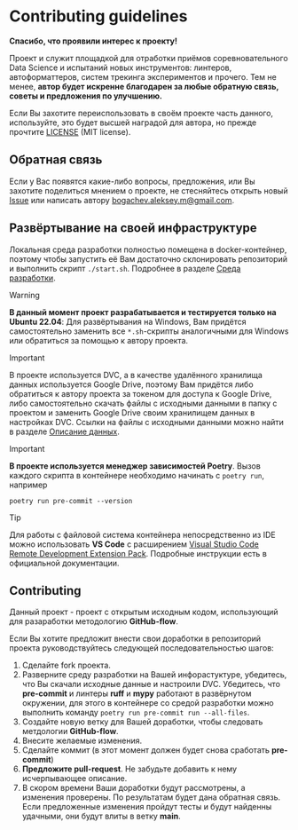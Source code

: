 # Contributing guidelines

**Спасибо, что проявили интерес к проекту!**

Проект и служит площадкой для отработки приёмов соревновательного Data Science и
испытаний новых инструментов: линтеров, автоформаттеров, систем трекинга
экспериментов и прочего. Тем не менее, **автор будет искренне благодарен за
любые обратную связь, советы и предложения по улучшению.**

Если Вы захотите переиспользовать в своём проекте часть данного, используйте,
это будет высшей наградой для автора, но прежде прочтите [LICENSE](/LICENSE)
(MIT license).

## Обратная связь

Если у Вас появятся какие-либо вопросы, предложения, или Вы захотите поделиться
мнением о проекте, не стесняйтесь открыть новый
[Issue](https://github.com/AlekseiBogachev/competitive_ds_cource_prj/issues)
или написать автору
[bogachev.aleksey.m@gmail.com](mailto:bogachev.aleksey.m@gmail.com).

## Развёртывание на своей инфраструктуре

Локальная среда разработки полностью помещена в docker-контейнер, поэтому чтобы
запустить её Вам достаточно склонировать репозиторий и выполнить скрипт
`./start.sh`. Подробнее в разделе
[Среда разработки](docs/development_environment.md).

> [!WARNING]
> **В данный момент проект разрабатывается и тестируется только на Ubuntu 22.04**:
> Для развёртывания на Windows, Вам придётся самостоятельно заменить все
> `*.sh`-скрипты аналогичными для Windows или обратиться за помощью к автору
> проекта.

> [!IMPORTANT]
> В проекте используется DVC, а в качестве удалённого хранилища данных
> используется Google Drive, поэтому Вам придётся либо обратиться к автору
> проекта за токеном для доступа к Google Drive, либо самостоятельно скачать
> файлы с исходными данными в папку с проектом и заменить Google Drive своим
> хранилищем данных в настройках DVC. Ссылки на файлы с исходными данными можно
> найти в разделе [Описание данных](docs/data_description.md).

> [!IMPORTANT]
> **В проекте используется менеджер зависимостей Poetry**.
> Вызов каждого скрипта в контейнере необходимо начинать с `poetry run`,
> например
>
> ```shell
> poetry run pre-commit --version
> ```

> [!TIP]
> Для работы с файловой система контейнера непосредственно из IDE можно
> использовать **VS Code** с расширением
> [Visual Studio Code Remote Development Extension Pack](https://marketplace.visualstudio.com/items?itemName=ms-vscode-remote.vscode-remote-extensionpack).
> Подробные инструкции есть в официальной документации.

## Contributing

Данный проект - проект с открытым исходным кодом, использующий для разаработки
методологию **GitHub-flow**.

Если Вы хотите предложит внести свои доработки в репозиторий проекта
руководствуйтесь следующей последовательностью шагов:

1. Сделайте fork проекта.
2. Разверните среду разработки на Вашей инфорастуктуре, убедитесь, что Вы
   скачали исходные данные и настроили DVC. Убедитесь, что **pre-commit** и
   линтеры **ruff** и **mypy** работают в развёрнутом окружении, для этого
   в контейнере со средой разработки можно выполнить команду
   `poetry run pre-commit run --all-files`.
3. Создайте новую ветку для Вашей доработки, чтобы следовать метдологии
   **GitHub-flow**.
4. Внесите желаемые изменения.
5. Сделайте коммит (в этот момент должен будет снова сработать **pre-commit**)
6. **Предложите pull-request**. Не забудьте добавить к нему исчерпывающее
   описание.
7. В скором времени Ваши доработки будут рассмотрены, а изменения проверены.
   По результатам будет дана обратная связь. Если предложенные изменения пройдут
   тесты и будут найденны удачными, они будут влиты в ветку **main**.
